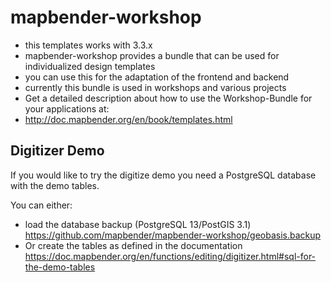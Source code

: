# mapbender-workshop


* this templates works with 3.3.x
* mapbender-workshop provides a bundle that can be used for individualized design templates 
* you can use this for the adaptation of the frontend and backend
* currently this bundle is used in workshops and various projects
* Get a detailed description about how to use the Workshop-Bundle for your applications at:
* http://doc.mapbender.org/en/book/templates.html


## Digitizer Demo 

If you would like to try the digitize demo you need a PostgreSQL database with the demo tables. 

You can either:
* load the database backup (PostgreSQL 13/PostGIS 3.1) https://github.com/mapbender/mapbender-workshop/geobasis.backup
* Or create the tables as defined in the documentation https://doc.mapbender.org/en/functions/editing/digitizer.html#sql-for-the-demo-tables

